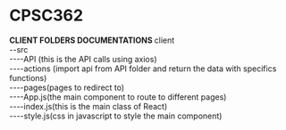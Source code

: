 # CPSC362<br>
<b> CLIENT FOLDERS DOCUMENTATIONS </b>
client<br>
--src<br>
----API (this is the API calls using axios)<br>
----actions (import api from API folder and return the data with specifics functions)<br>
----pages(pages to redirect to)<br>
----App.js(the main component to route to different pages)<br>
----index.js(this is the main class of React)<br>
----style.js(css in javascript to style the main component)
